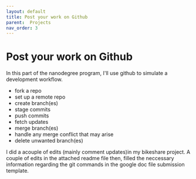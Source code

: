 ```yaml
---
layout: default
title: Post your work on Github
parent:  Projects
nav_order: 3
---
```


# Post your work on Github

In this part of the nanodegree program, I'll use github to simulate a development workflow. 

* fork a repo
* set up a remote repo 
* create branch(es) 
* stage commits
* push commits
* fetch updates
* merge branch(es)
* handle any merge conflict that may arise
* delete unwanted branch(es)

I did a acouple of edits (mainly comment updates)in my bikeshare project. A couple of edits in the attached readme file then, filled the neccessary information regarding the git commands in the google doc file submission template.
